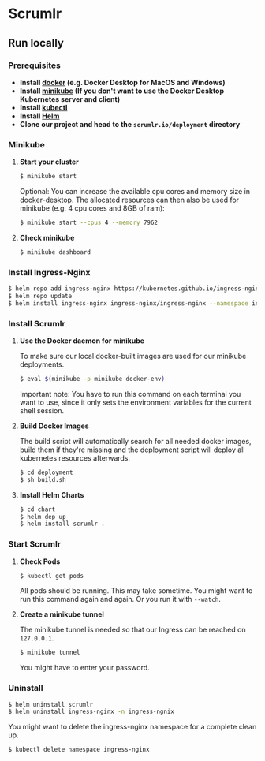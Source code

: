 # Scrumlr

## Run locally
### Prerequisites

- **Install [docker](https://docs.docker.com/get-docker/) (e.g. Docker Desktop for MacOS and Windows)**
- **Install [minikube](https://minikube.sigs.k8s.io/docs/start/) (If you don't want to use the Docker Desktop Kubernetes server and client)**
- **Install [kubectl](https://kubernetes.io/de/docs/tasks/tools/install-kubectl/)**
- **Install [Helm](https://helm.sh/docs/intro/install/)**
- **Clone our project and head to the `scrumlr.io/deployment` directory**

### Minikube

1. **Start your cluster**

    ```bash
    $ minikube start
    ```

    Optional: You can increase the available cpu cores and memory size in docker-desktop. The allocated resources can then also be used for minikube (e.g. 4 cpu cores and 8GB of ram):
    ```bash
    $ minikube start --cpus 4 --memory 7962
    ```

2. **Check minikube**

    ```bash
    $ minikube dashboard
    ```

### Install Ingress-Nginx

```bash
$ helm repo add ingress-nginx https://kubernetes.github.io/ingress-nginx
$ helm repo update
$ helm install ingress-nginx ingress-nginx/ingress-nginx --namespace ingress-nginx --create-namespace
```
### Install Scrumlr

1. **Use the Docker daemon for minikube**

    To make sure our local docker-built images are used for our minikube deployments.

    ```bash
    $ eval $(minikube -p minikube docker-env)
    ```
    Important note: You have to run this command on each terminal you want to use, since it only sets the environment variables for the current shell session.

2. **Build Docker Images**

    The build script will automatically search for all needed docker images, build them if they're missing and the deployment script will deploy all kubernetes resources afterwards.

    ```bash
    $ cd deployment
    $ sh build.sh
    ```

3. **Install Helm Charts**

    ```bash
    $ cd chart
    $ helm dep up
    $ helm install scrumlr .
    ```
### Start Scrumlr

1. **Check Pods**

    ```bash
    $ kubectl get pods
    ```
    All pods should be running. This may take sometime. You might want to run this command again and again. Or you run it with `--watch`.

2. **Create a minikube tunnel**

    The minikube tunnel is needed so that our Ingress can be reached on `127.0.0.1`.

    ```bash
    $ minikube tunnel
    ```
    You might have to enter your password.
### Uninstall

```bash
$ helm uninstall scrumlr
$ helm uninstall ingress-nginx -n ingress-ngnix
```

You might want to delete the ingress-nginx namespace for a complete clean up.

```bash
$ kubectl delete namespace ingress-nginx
```
